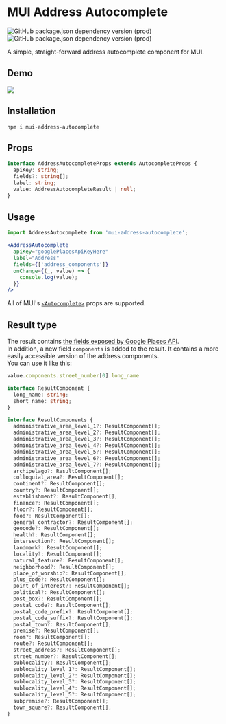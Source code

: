 # MUI Address Autocomplete

![GitHub package.json dependency version (prod)](https://img.shields.io/github/package-json/dependency-version/zenoo/mui-address-autocomplete/@mui/material)
![GitHub package.json dependency version (prod)](https://img.shields.io/github/package-json/dependency-version/zenoo/mui-address-autocomplete/react)

A simple, straight-forward address autocomplete component for MUI.

## Demo

![](https://i.imgur.com/xT77nFw.png)

## Installation
```
npm i mui-address-autocomplete
```

## Props
```ts
interface AddressAutocompleteProps extends AutocompleteProps {
  apiKey: string;
  fields?: string[];
  label: string;
  value: AddressAutocompleteResult | null;
}
```

## Usage

```jsx
import AddressAutocomplete from 'mui-address-autocomplete';

<AddressAutocomplete
  apiKey="googlePlacesApiKeyHere"
  label="Address"
  fields={['address_components']}
  onChange={(_, value) => {
    console.log(value);
  }}
/>
```

All of MUI's [`<Autocomplete>`](https://mui.com/api/autocomplete/) props are supported.

## Result type

The result contains [the fields exposed by Google Places API](https://developers.google.com/maps/documentation/places/web-service/details#Place).  
In addition, a new field `components` is added to the result. It contains a more easily accessible version of the address components.  
You can use it like this:

```jsx
value.components.street_number[0].long_name
```

```ts
interface ResultComponent {
  long_name: string;
  short_name: string;
}

interface ResultComponents {
  administrative_area_level_1?: ResultComponent[];
  administrative_area_level_2?: ResultComponent[];
  administrative_area_level_3?: ResultComponent[];
  administrative_area_level_4?: ResultComponent[];
  administrative_area_level_5?: ResultComponent[];
  administrative_area_level_6?: ResultComponent[];
  administrative_area_level_7?: ResultComponent[];
  archipelago?: ResultComponent[];
  colloquial_area?: ResultComponent[];
  continent?: ResultComponent[];
  country?: ResultComponent[];
  establishment?: ResultComponent[];
  finance?: ResultComponent[];
  floor?: ResultComponent[];
  food?: ResultComponent[];
  general_contractor?: ResultComponent[];
  geocode?: ResultComponent[];
  health?: ResultComponent[];
  intersection?: ResultComponent[];
  landmark?: ResultComponent[];
  locality?: ResultComponent[];
  natural_feature?: ResultComponent[];
  neighborhood?: ResultComponent[];
  place_of_worship?: ResultComponent[];
  plus_code?: ResultComponent[];
  point_of_interest?: ResultComponent[];
  political?: ResultComponent[];
  post_box?: ResultComponent[];
  postal_code?: ResultComponent[];
  postal_code_prefix?: ResultComponent[];
  postal_code_suffix?: ResultComponent[];
  postal_town?: ResultComponent[];
  premise?: ResultComponent[];
  room?: ResultComponent[];
  route?: ResultComponent[];
  street_address?: ResultComponent[];
  street_number?: ResultComponent[];
  sublocality?: ResultComponent[];
  sublocality_level_1?: ResultComponent[];
  sublocality_level_2?: ResultComponent[];
  sublocality_level_3?: ResultComponent[];
  sublocality_level_4?: ResultComponent[];
  sublocality_level_5?: ResultComponent[];
  subpremise?: ResultComponent[];
  town_square?: ResultComponent[];
}
```
